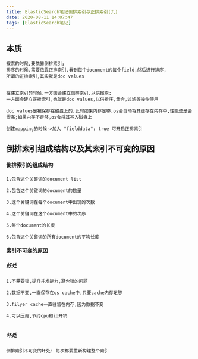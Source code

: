 ```yaml
---
title: ElasticSearch笔记倒排索引与正排索引(九)
date: 2020-08-11 14:07:47
tags: [ElasticSearch笔记]
---
```


## 本质
```
搜索的时候,要依靠倒排索引;
排序的时候,需要依靠正排索引,看到每个document的每个field,然后进行排序,
所谓的正排索引,其实就是doc values


在建立索引的时候,一方面会建立倒排索引,以供搜索;
一方面会建立正排索引,也就是doc values,以供排序,集合,过滤等操作使用

doc values是被保存在磁盘上的,此时如果内存足够,os会自动将其缓存在内存中,性能还是会很高;如果内存不足够,os会将其写入磁盘上

创建mapping的时候->加入 "fielddata": true 可开启正排索引

```
<!--more-->
## 倒排索引组成结构以及其索引不可变的原因

#### 倒排索引的组成结构
```
1.包含这个关键词的document list

2.包含这个关键词的document的数量

3.这个关键词在每个document中出现的次数

4.这个关键词在这个document中的次序

5.每个document的长度

6.包含这个关键词的所有document的平均长度

```

#### 索引不可变的原因
##### 好处
```
1.不需要锁,提升并发能力,避免锁的问题

2.数据不变,一直保存在os cache中,只要cache内存足够

3.filyer cache一直驻留在内存,因为数据不变

4.可以压缩,节约cpu和io开销


```
##### 坏处
```
倒排索引不可变的坏处: 每次都要重新构建整个索引
```